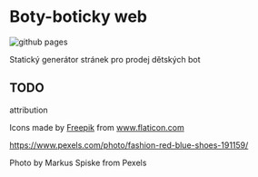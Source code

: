 # Boty-boticky web

![github pages](https://github.com/ad-ab/boty-boticky/workflows/github%20pages/badge.svg)

Statický generátor stránek pro prodej dětských bot

## TODO

attribution 

<div>Icons made by <a href="http://www.freepik.com/" title="Freepik">Freepik</a> from <a href="https://www.flaticon.com/" title="Flaticon">www.flaticon.com</a></div>


https://www.pexels.com/photo/fashion-red-blue-shoes-191159/

Photo by Markus Spiske from Pexels